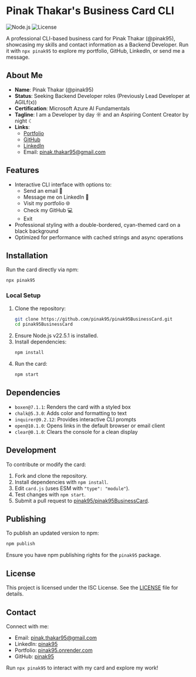 # Pinak Thakar's Business Card CLI

![Node.js](https://img.shields.io/badge/Node.js-v22.5.1-green) ![License](https://img.shields.io/badge/license-ISC-blue)

A professional CLI-based business card for Pinak Thakar (@pinak95), showcasing my skills and contact information as a Backend Developer. Run it with `npx pinak95` to explore my portfolio, GitHub, LinkedIn, or send me a message.

## About Me

- **Name**: Pinak Thakar (@pinak95)
- **Status**: Seeking Backend Developer roles (Previously Lead Developer at AGILf(x))
- **Certification**: Microsoft Azure AI Fundamentals
- **Tagline**: I am a Developer by day ☼ and an Aspiring Content Creator by night ☾
- **Links**:
  - [Portfolio](https://pinak95.onrender.com)
  - [GitHub](https://github.com/pinak95)
  - [LinkedIn](https://linkedin.com/in/pinak95)
  - Email: pinak.thakar95@gmail.com

## Features

- Interactive CLI interface with options to:
  - Send an email 📧
  - Message me on LinkedIn 💬
  - Visit my portfolio 🌐
  - Check my GitHub 💻
  - Exit
- Professional styling with a double-bordered, cyan-themed card on a black background
- Optimized for performance with cached strings and async operations

## Installation

Run the card directly via npm:

```bash
npx pinak95
```

### Local Setup

1. Clone the repository:
   ```bash
   git clone https://github.com/pinak95/pinak95BusinessCard.git
   cd pinak95BusinessCard
   ```
2. Ensure Node.js v22.5.1 is installed.
3. Install dependencies:
   ```bash
   npm install
   ```
4. Run the card:
   ```bash
   npm start
   ```

## Dependencies

- `boxen@7.1.1`: Renders the card with a styled box
- `chalk@5.3.0`: Adds color and formatting to text
- `inquirer@9.2.12`: Provides interactive CLI prompts
- `open@10.1.0`: Opens links in the default browser or email client
- `clear@0.1.0`: Clears the console for a clean display

## Development

To contribute or modify the card:

1. Fork and clone the repository.
2. Install dependencies with `npm install`.
3. Edit `card.js` (uses ESM with `"type": "module"`).
4. Test changes with `npm start`.
5. Submit a pull request to [pinak95/pinak95BusinessCard](https://github.com/pinak95/pinak95BusinessCard).

## Publishing

To publish an updated version to npm:

```bash
npm publish
```

Ensure you have npm publishing rights for the `pinak95` package.

## License

This project is licensed under the ISC License. See the [LICENSE](LICENSE) file for details.

## Contact

Connect with me:

- Email: [pinak.thakar95@gmail.com](mailto:pinak.thakar95@gmail.com)
- LinkedIn: [pinak95](https://linkedin.com/in/pinak95)
- Portfolio: [pinak95.onrender.com](https://pinak95.onrender.com)
- GitHub: [pinak95](https://github.com/pinak95)

Run `npx pinak95` to interact with my card and explore my work!
